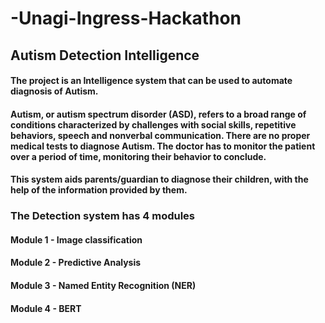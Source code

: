 # -Unagi-Ingress-Hackathon

## Autism Detection Intelligence

#### The project is an Intelligence system that can be used to automate diagnosis of Autism. 

#### Autism, or autism spectrum disorder (ASD), refers to a broad range of conditions characterized by challenges with social skills, repetitive behaviors, speech and nonverbal communication. There are no proper medical tests to diagnose Autism. The doctor has to monitor the patient over a period of time, monitoring their behavior to conclude.

#### This system aids parents/guardian to diagnose their children, with the help of the information provided by them.

### The Detection system has 4 modules

#### Module 1 - Image classification
#### Module 2 - Predictive Analysis
#### Module 3 - Named Entity Recognition (NER)
#### Module 4 - BERT

 
